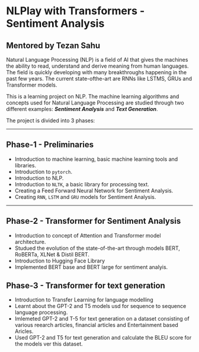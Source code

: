 # NLPlay with Transformers - Sentiment Analysis
## Mentored by Tezan Sahu
Natural Language Processing (NLP) is a field of AI that gives the machines the ability to read, understand and derive meaning from human languages. The field is quickly developing with many breakthroughs happening in the past few years. The current state-ofthe-art are RNNs like LSTMS, GRUs and Transformer models. 

<!-- The first phase of the project was to use Natural Language Processing for Sentiment Analysis. This required the knowledge of basic Machine Learning, which was covered in the first week. First we used a simple Feed Forward Neural Network using Bag of Words Vectorizaion to achieve this. Though this is not the most efficient method for sequential data processing, we we layed out here the basis for the preprocessing of our dataset and our evaluation metrics which we will be used to compare the performance of all the models implemented.  -->
This is a learning project on NLP.  The machine learning algorithms and concepts used for Natural Language Processing are studied through two different examples: **_Sentiment Analysis_** and **_Text Generation_**.

The project is divided into 3 phases:
<hr>

##  Phase-1 - Preliminaries
- Introduction to machine learning, basic machine learning tools and libraries.
- Introduction to `pytorch`.
- Introduction to NLP.
- Introduction to `NLTK`, a basic library for processing text.
- Creating a Feed Forward Neural Network for Sentiment Analysis.
- Creating `RNN`, `LSTM` and `GRU` models for Sentiment Analysis.
<hr>

## Phase-2 - Transformer for Sentiment Analysis
- Introduction to concept of Attention and Transformer model architecture.
- Studued the evolution of the state-of-the-art through models BERT, RoBERTa, XLNet & Distil BERT.
- Introduction to Hugging Face Library
- Implemented BERT base and BERT large for sentiment analyis.

## Phase-3 - Transformer for text generation
- Introduction to Transfer Learning for language modelling
- Learnt about the GPT-2 and T5 models usd for sequence to sequence language processing. 
- Imlemeted GPT-2 and T-5 for text generation on a dataset consisting of various reearch articles, financial articles and Entertainment based Aricles.
- Used GPT-2 and T5 for text generation and calculate the BLEU score for the models ver this dataset.



<!-- ### Neural network for classifying positive and negative reviews trained on an IMDB Dataset consisting of 50,0000 reviews
- Removed noise(stop words, html tags) from raw data and preprocessed using nltk
- Divided data file into 70% training data and 30% data for testing 
- Used bag of words vectorization
- Implemented a feed forward neural network consisting of 2 hidden layers of 500 neurons each.
- Used ReLU as activation function, cross entropy for loss function and Stochastic Gradient Descent with various batch sizes and learning rates
- Achieved a maximum accuracy of 87.68 % -->
